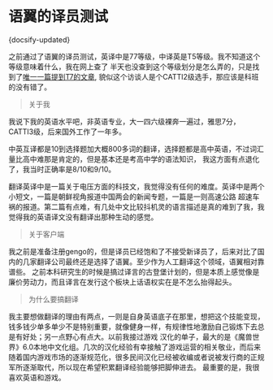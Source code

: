 # 语翼的译员测试

{docsify-updated}

之前通过了语翼的译员测试，英译中是77等级，中译英是T5等级。我不知道这个等级意味着什么，我在网上查了
半天也没查到这个等级划分是怎么弄的，只是找到了[唯一一篇提到T7的文章](https://www.jianshu.com/p/e5882908f082),
貌似这个访谈人是个CATTI2级选手，那应该是科班的没有错了。

>关于我

我说下我的英语水平吧，非英语专业，大一四六级裸奔一遍过，雅思7分，CATTI3级，后来国外工作了一年多。

中英互译都是10到选择题加大概800多词的翻译，选择题都是高中英语，不过词汇量比高中难那是肯定的，但是基本还是考高中学的语法知识，
我这方面有点退化了，我当时正确率是8/10和9/10。

翻译英译中是一篇关于电压方面的科技文，我觉得没有任何的难度。英译中是两个小短文，一篇是朝鲜视角报道中国两会的新闻专题，一篇是一则高速公路
超速车祸的报道。第二篇有点难，有几处中文比较抖机灵的语言描述是真的难到了我，我觉得我的英语译文没有翻译出那种生动的感觉。

>关于客户端

我之前是准备注册gengo的，但是译员已经饱和了不接受新译员了，后来对比了国内的几家翻译公司最终还是选择了语翼。至少作为人工翻译这个领域，语翼相对靠谱些。
之前本科研究生的时候是搞过译言的古登堡计划的，但是本质上感觉像是廉价劳动力，而且译言在发行这个板块上话语权实在是不怎么抬得起头。

>为什么要搞翻译

我主要想做翻译的理由有两点，一则是自身英语底子在那里，想把这个技能变现，钱多钱少单多单少不是特别重要，就像健身一样，有规律性地激励自己锻炼下去总是有好处；另一点野心有点大。以前我接过游戏
汉化的单子，最大的是《魔兽世界》6.0本地中文化组。几次的汉化经验有幸接触了游戏运营的相关敬业，而后来随着国内游戏市场的逐渐规范化，很多民间汉化已经被收编或者说被发行商的正规军所逐渐取代，所以现在希望积累翻译经验能够把脚伸进去。
最重要的是，我很喜欢英语和游戏。